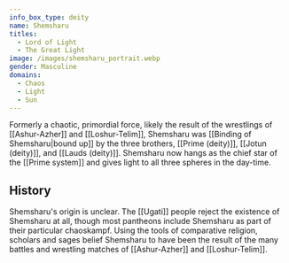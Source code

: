 ```yaml
---
info_box_type: deity
name: Shemsharu
titles:
  - Lord of Light
  - The Great Light
image: /images/shemsharu_portrait.webp
gender: Masculine
domains:
  - Chaos
  - Light
  - Sun
---
```

Formerly a chaotic, primordial force, likely the result of the wrestlings of [[Ashur-Azher]] and [[Loshur-Telim]], Shemsharu was [[Binding of Shemsharu|bound up]] by the three brothers, [[Prime (deity)]], [[Jotun (deity)]], and [[Lauds (deity)]]. Shemsharu now hangs as the chief star of the [[Prime system]] and gives light to all three spheres in the day-time.

## History
Shemsharu's origin is unclear. The [[Ugati]] people reject the existence of Shemsharu at all, though most pantheons include Shemsharu as part of their particular chaoskampf. Using the tools of comparative religion, scholars and sages belief Shemsharu to have been the result of the many battles and wrestling matches of [[Ashur-Azher]] and [[Loshur-Telim]].
